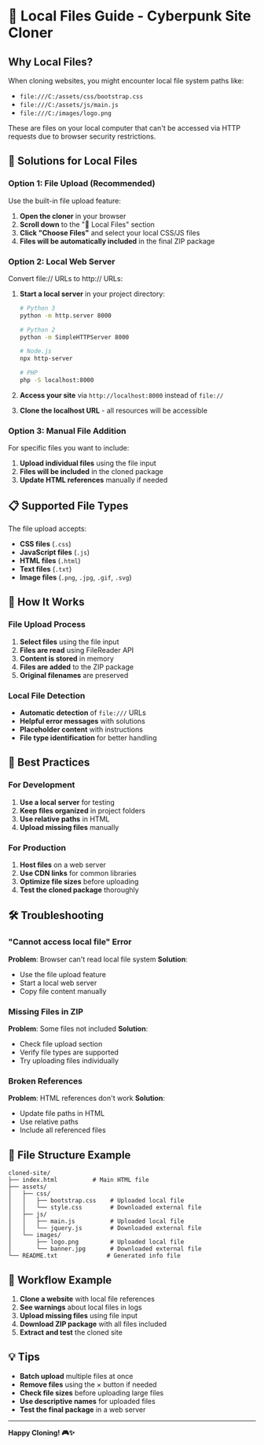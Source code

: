 # 📁 Local Files Guide - Cyberpunk Site Cloner

## Why Local Files?

When cloning websites, you might encounter local file system paths like:
- `file:///C:/assets/css/bootstrap.css`
- `file:///C:/assets/js/main.js`
- `file:///C:/images/logo.png`

These are files on your local computer that can't be accessed via HTTP requests due to browser security restrictions.

## 🚀 Solutions for Local Files

### Option 1: File Upload (Recommended)
Use the built-in file upload feature:

1. **Open the cloner** in your browser
2. **Scroll down** to the "📁 Local Files" section
3. **Click "Choose Files"** and select your local CSS/JS files
4. **Files will be automatically included** in the final ZIP package

### Option 2: Local Web Server
Convert file:// URLs to http:// URLs:

1. **Start a local server** in your project directory:
   ```bash
   # Python 3
   python -m http.server 8000
   
   # Python 2
   python -m SimpleHTTPServer 8000
   
   # Node.js
   npx http-server
   
   # PHP
   php -S localhost:8000
   ```

2. **Access your site** via `http://localhost:8000` instead of `file://`
3. **Clone the localhost URL** - all resources will be accessible

### Option 3: Manual File Addition
For specific files you want to include:

1. **Upload individual files** using the file input
2. **Files will be included** in the cloned package
3. **Update HTML references** manually if needed

## 📋 Supported File Types

The file upload accepts:
- **CSS files** (`.css`)
- **JavaScript files** (`.js`)
- **HTML files** (`.html`)
- **Text files** (`.txt`)
- **Image files** (`.png`, `.jpg`, `.gif`, `.svg`)

## 🔧 How It Works

### File Upload Process
1. **Select files** using the file input
2. **Files are read** using FileReader API
3. **Content is stored** in memory
4. **Files are added** to the ZIP package
5. **Original filenames** are preserved

### Local File Detection
- **Automatic detection** of `file:///` URLs
- **Helpful error messages** with solutions
- **Placeholder content** with instructions
- **File type identification** for better handling

## 🎯 Best Practices

### For Development
1. **Use a local server** for testing
2. **Keep files organized** in project folders
3. **Use relative paths** in HTML
4. **Upload missing files** manually

### For Production
1. **Host files** on a web server
2. **Use CDN links** for common libraries
3. **Optimize file sizes** before uploading
4. **Test the cloned package** thoroughly

## 🛠️ Troubleshooting

### "Cannot access local file" Error
**Problem**: Browser can't read local file system
**Solution**: 
- Use the file upload feature
- Start a local web server
- Copy file content manually

### Missing Files in ZIP
**Problem**: Some files not included
**Solution**:
- Check file upload section
- Verify file types are supported
- Try uploading files individually

### Broken References
**Problem**: HTML references don't work
**Solution**:
- Update file paths in HTML
- Use relative paths
- Include all referenced files

## 📁 File Structure Example

```
cloned-site/
├── index.html          # Main HTML file
├── assets/
│   ├── css/
│   │   ├── bootstrap.css    # Uploaded local file
│   │   └── style.css        # Downloaded external file
│   ├── js/
│   │   ├── main.js          # Uploaded local file
│   │   └── jquery.js        # Downloaded external file
│   └── images/
│       ├── logo.png         # Uploaded local file
│       └── banner.jpg       # Downloaded external file
└── README.txt              # Generated info file
```

## 🔄 Workflow Example

1. **Clone a website** with local file references
2. **See warnings** about local files in logs
3. **Upload missing files** using file input
4. **Download ZIP package** with all files included
5. **Extract and test** the cloned site

## 💡 Tips

- **Batch upload** multiple files at once
- **Remove files** using the × button if needed
- **Check file sizes** before uploading large files
- **Use descriptive names** for uploaded files
- **Test the final package** in a web server

---

**Happy Cloning! 🎮✨** 